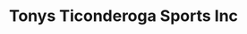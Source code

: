 ---
title: "Tonys Ticonderoga Sports Inc"
url: /ticonderoga/tonys-ticonderoga-sports-inc/
shop: car repair
---